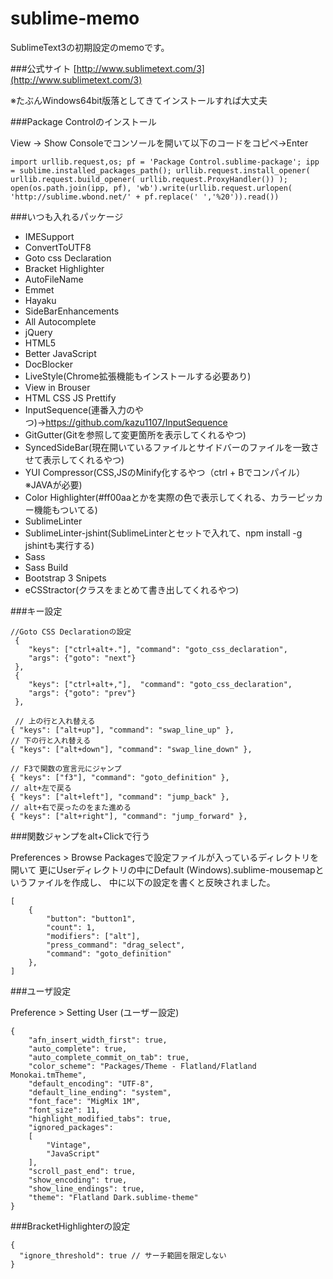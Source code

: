 # sublime-memo
SublimeText3の初期設定のmemoです。

###公式サイト
[http://www.sublimetext.com/3](http://www.sublimetext.com/3)

※たぶんWindows64bit版落としてきてインストールすれば大丈夫

###Package Controlのインストール

View -> Show Consoleでコンソールを開いて以下のコードをコピペ→Enter

```
import urllib.request,os; pf = 'Package Control.sublime-package'; ipp = sublime.installed_packages_path(); urllib.request.install_opener( urllib.request.build_opener( urllib.request.ProxyHandler()) ); open(os.path.join(ipp, pf), 'wb').write(urllib.request.urlopen( 'http://sublime.wbond.net/' + pf.replace(' ','%20')).read())
```

###いつも入れるパッケージ
* IMESupport
* ConvertToUTF8
* Goto css Declaration
* Bracket Highlighter
* AutoFileName
* Emmet
* Hayaku
* SideBarEnhancements
* All Autocomplete
* jQuery
* HTML5
* Better JavaScript
* DocBlocker
* LiveStyle(Chrome拡張機能もインストールする必要あり)
* View in Brouser
* HTML CSS JS Prettify
* InputSequence(連番入力のやつ)→https://github.com/kazu1107/InputSequence
* GitGutter(Gitを参照して変更箇所を表示してくれるやつ)
* SyncedSideBar(現在開いているファイルとサイドバーのファイルを一致させて表示してくれるやつ)
* YUI Compressor(CSS,JSのMinify化するやつ（ctrl + Bでコンパイル）※JAVAが必要)
* Color Highlighter(#ff00aaとかを実際の色で表示してくれる、カラーピッカー機能もついてる)
* SublimeLinter
* SublimeLinter-jshint(SublimeLinterとセットで入れて、npm install -g jshintも実行する)
* Sass
* Sass Build
* Bootstrap 3 Snipets
* eCSStractor(クラスをまとめて書き出してくれるやつ)

###キー設定

```
//Goto CSS Declarationの設定
 {
    "keys": ["ctrl+alt+."], "command": "goto_css_declaration",
    "args": {"goto": "next"}
 },
 {
    "keys": ["ctrl+alt+,"],  "command": "goto_css_declaration",
    "args": {"goto": "prev"}
 },

 // 上の行と入れ替える
{ "keys": ["alt+up"], "command": "swap_line_up" },
// 下の行と入れ替える
{ "keys": ["alt+down"], "command": "swap_line_down" },

// F3で関数の宣言元にジャンプ
{ "keys": ["f3"], "command": "goto_definition" },
// alt+左で戻る
{ "keys": ["alt+left"], "command": "jump_back" },
// alt+右で戻ったのをまた進める
{ "keys": ["alt+right"], "command": "jump_forward" },
```

###関数ジャンプをalt+Clickで行う

Preferences > Browse Packagesで設定ファイルが入っているディレクトリを開いて
更にUserディレクトリの中にDefault (Windows).sublime-mousemapというファイルを作成し、
中に以下の設定を書くと反映されました。

```
[
    {
        "button": "button1", 
        "count": 1, 
        "modifiers": ["alt"],
        "press_command": "drag_select",
        "command": "goto_definition"
    },
]
```

###ユーザ設定

Preference > Setting User (ユーザー設定)

```
{
	"afn_insert_width_first": true,
	"auto_complete": true,
	"auto_complete_commit_on_tab": true,
	"color_scheme": "Packages/Theme - Flatland/Flatland Monokai.tmTheme",
	"default_encoding": "UTF-8",
	"default_line_ending": "system",
	"font_face": "MigMix 1M",
	"font_size": 11,
	"highlight_modified_tabs": true,
	"ignored_packages":
	[
		"Vintage",
		"JavaScript"
	],
	"scroll_past_end": true,
	"show_encoding": true,
	"show_line_endings": true,
	"theme": "Flatland Dark.sublime-theme"
}
```

###BracketHighlighterの設定
```
{
  "ignore_threshold": true // サーチ範囲を限定しない
}
```
